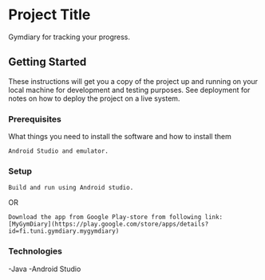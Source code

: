 # Project Title

Gymdiary for tracking your progress.

## Getting Started

These instructions will get you a copy of the project up and running on your local machine for development and testing purposes. See deployment for notes on how to deploy the project on a live system.

### Prerequisites

What things you need to install the software and how to install them

```
Android Studio and emulator.
```

### Setup


```
Build and run using Android studio.
```
OR
```
Download the app from Google Play-store from following link:
[MyGymDiary](https://play.google.com/store/apps/details?id=fi.tuni.gymdiary.mygymdiary)
```

### Technologies

 -Java
 -Android Studio
